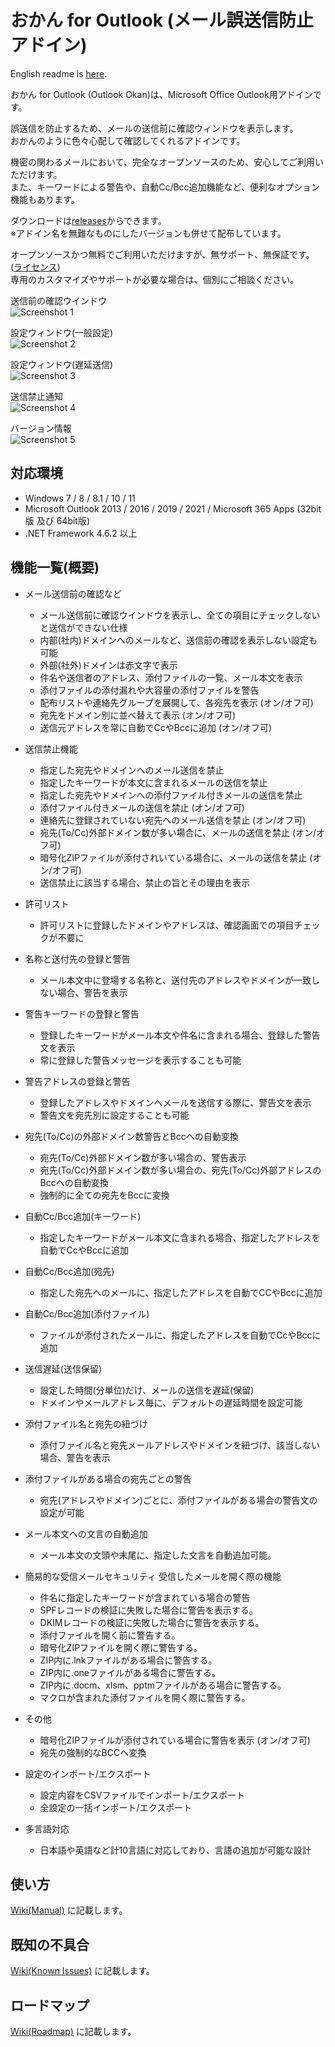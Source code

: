 おかん for Outlook (メール誤送信防止アドイン)
========

English readme is [here](https://github.com/t-miyake/OutlookOkan/blob/master/README_en.md).

おかん for Outlook (Outlook Okan)は、Microsoft Office Outlook用アドインです。  

誤送信を防止するため、メールの送信前に確認ウィンドウを表示します。  
おかんのように色々心配して確認してくれるアドインです。  

機密の関わるメールにおいて、完全なオープンソースのため、安心してご利用いただけます。  
また、キーワードによる警告や、自動Cc/Bcc追加機能など、便利なオプション機能もあります。  

ダウンロードは[releases](https://github.com/t-miyake/OutlookOkan/releases)からできます。  
※アドイン名を無難なものにしたバージョンも併せて配布しています。

オープンソースかつ無料でご利用いただけますが、無サポート、無保証です。([ライセンス](https://github.com/t-miyake/OutlookOkan/blob/master/LICENSE))  
専用のカスタマイズやサポートが必要な場合は、個別にご相談ください。  

送信前の確認ウインドウ  
![Screenshot 1](https://github.com/t-miyake/OutlookOkan/blob/master/Screenshots/Screenshot_v2.5.0_01.png)  

設定ウィンドウ(一般設定)  
![Screenshot 2](https://github.com/t-miyake/OutlookOkan/blob/master/Screenshots/Screenshot_v2.7.0_04.png)

設定ウィンドウ(遅延送信)  
![Screenshot 3](https://github.com/t-miyake/OutlookOkan/blob/master/Screenshots/Screenshot_v2.7.0_05.png)

送信禁止通知  
![Screenshot 4](https://github.com/t-miyake/OutlookOkan/blob/master/Screenshots/Screenshot_v2.5.0_03.png)

バージョン情報  
![Screenshot 5](https://github.com/t-miyake/OutlookOkan/blob/master/Screenshots/Screenshot_v2.6.1_02.png)

## 対応環境

- Windows 7 / 8 / 8.1 / 10 / 11
- Microsoft Outlook 2013 / 2016 / 2019 / 2021 / Microsoft 365 Apps (32bit版 及び 64bit版)
- .NET Framework 4.6.2 以上

## 機能一覧(概要)

- メール送信前の確認など
  - メール送信前に確認ウインドウを表示し、全ての項目にチェックしないと送信ができない仕様
  - 内部(社内)ドメインへのメールなど、送信前の確認を表示しない設定も可能
  - 外部(社外)ドメインは赤文字で表示
  - 件名や送信者のアドレス、添付ファイルの一覧、メール本文を表示
  - 添付ファイルの添付漏れや大容量の添付ファイルを警告
  - 配布リストや連絡先グループを展開して、各宛先を表示 (オン/オフ可)
  - 宛先をドメイン別に並べ替えて表示 (オン/オフ可)
  - 送信元アドレスを常に自動でCcやBccに追加  (オン/オフ可)

- 送信禁止機能
  - 指定した宛先やドメインへのメール送信を禁止
  - 指定したキーワードが本文に含まれるメールの送信を禁止
  - 指定した宛先やドメインへの添付ファイル付きメールの送信を禁止
  - 添付ファイル付きメールの送信を禁止 (オン/オフ可)
  - 連絡先に登録されていない宛先へのメール送信を禁止 (オン/オフ可)
  - 宛先(To/Cc)外部ドメイン数が多い場合に、メールの送信を禁止 (オン/オフ可)
  - 暗号化ZIPファイルが添付されいている場合に、メールの送信を禁止 (オン/オフ可)
  - 送信禁止に該当する場合、禁止の旨とその理由を表示

- 許可リスト
  - 許可リストに登録したドメインやアドレスは、確認画面での項目チェックが不要に

- 名称と送付先の登録と警告
  - メール本文中に登場する名称と、送付先のアドレスやドメインが一致しない場合、警告を表示

- 警告キーワードの登録と警告
  - 登録したキーワードがメール本文や件名に含まれる場合、登録した警告文を表示
  - 常に登録した警告メッセージを表示することも可能

- 警告アドレスの登録と警告
  - 登録したアドレスやドメインへメールを送信する際に、警告文を表示  
  - 警告文を宛先別に設定することも可能

- 宛先(To/Cc)の外部ドメイン数警告とBccへの自動変換
  - 宛先(To/Cc)外部ドメイン数が多い場合の、警告表示
  - 宛先(To/Cc)外部ドメイン数が多い場合の、宛先(To/Cc)外部アドレスのBccへの自動変換
  - 強制的に全ての宛先をBccに変換

- 自動Cc/Bcc追加(キーワード)
  - 指定したキーワードがメール本文に含まれる場合、指定したアドレスを自動でCcやBccに追加

- 自動Cc/Bcc追加(宛先)
  - 指定した宛先へのメールに、指定したアドレスを自動でCCやBccに追加

- 自動Cc/Bcc追加(添付ファイル)
  - ファイルが添付されたメールに、指定したアドレスを自動でCcやBccに追加

- 送信遅延(送信保留)
  - 設定した時間(分単位)だけ、メールの送信を遅延(保留)
  - ドメインやメールアドレス毎に、デフォルトの遅延時間を設定可能

- 添付ファイル名と宛先の紐づけ
  - 添付ファイル名と宛先メールアドレスやドメインを紐づけ、該当しない場合、警告を表示

- 添付ファイルがある場合の宛先ごとの警告
  - 宛先(アドレスやドメイン)ごとに、添付ファイルがある場合の警告文の設定が可能

- メール本文への文言の自動追加
  - メール本文の文頭や末尾に、指定した文言を自動追加可能。

- 簡易的な受信メールセキュリティ
  受信したメールを開く際の機能
  - 件名に指定したキーワードが含まれている場合の警告
  - SPFレコードの検証に失敗した場合に警告を表示する。
  - DKIMレコードの検証に失敗した場合に警告を表示する。
  - 添付ファイルを開く前に警告する。
  - 暗号化ZIPファイルを開く際に警告する。
  - ZIP内に.lnkファイルがある場合に警告する。
  - ZIP内に.oneファイルがある場合に警告する。
  - ZIP内に.docm、xlsm、pptmファイルがある場合に警告する。
  - マクロが含まれた添付ファイルを開く際に警告する。

- その他
  - 暗号化ZIPファイルが添付されている場合に警告を表示  (オン/オフ可)
  - 宛先の強制的なBCCへ変換

- 設定のインポート/エクスポート
  - 設定内容をCSVファイルでインポート/エクスポート
  - 全設定の一括インポート/エクスポート

- 多言語対応
  - 日本語や英語など計10言語に対応しており、言語の追加が可能な設計

## 使い方

[Wiki(Manual)](https://github.com/t-miyake/OutlookOkan/wiki/Manual) に記載します。

## 既知の不具合

[Wiki(Known Issues)](https://github.com/t-miyake/OutlookOkan/wiki/Known-Issues) に記載します。

## ロードマップ

[Wiki(Roadmap)](https://github.com/t-miyake/OutlookOkan/wiki/Roadmap) に記載します。
